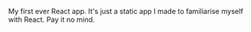 My first ever React app. It's just a static app I made to familiarise myself with React. Pay it no mind.
